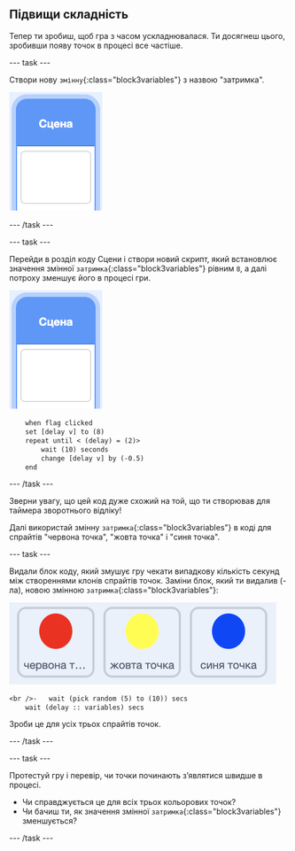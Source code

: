 ## Підвищи складність

Тепер ти зробиш, щоб гра з часом ускладнювалася. Ти досягнеш цього, зробивши появу точок в процесі все частіше.

\--- task \---

Створи нову `змінну`{:class="block3variables"} з назвою "затримка".

![Спрайт Сцени](images/stage-sprite.png)

\--- /task \---

\--- task \---

Перейди в розділ коду Сцени і створи новий скрипт, який встановлює значення змінної `затримка`{:class="block3variables"} рівним `8`, а далі потроху зменшує його в процесі гри.

![Спрайт Сцени](images/stage-sprite.png)

```blocks3
    when flag clicked
    set [delay v] to (8)
    repeat until < (delay) = (2)>
        wait (10) seconds
        change [delay v] by (-0.5)
    end
```

\--- /task \---

Зверни увагу, що цей код дуже схожий на той, що ти створював для таймера зворотнього відліку!

Далі використай змінну `затримка`{:class="block3variables"} в коді для спрайтів "червона точка", "жовта точка" і "синя точка".

\--- task \---

Видали блок коду, який змушує гру чекати випадкову кількість секунд між створеннями клонів спрайтів точок. Заміни блок, який ти видалив (-ла), новою змінною `затримка`{:class="block3variables"}:

![знімок екрана](images/all-dots.png)

```blocks3
<br />-   wait (pick random (5) to (10)) secs
    wait (delay :: variables) secs
```

Зроби це для усіх трьох спрайтів точок.

\--- /task \---

\--- task \---

Протестуй гру і перевір, чи точки починають з’являтися швидше в процесі.

+ Чи справджується це для всіх трьох кольорових точок?
+ Чи бачиш ти, як значення змінної `затримка`{:class="block3variables"} зменшується?

\--- /task \---